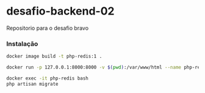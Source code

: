 # desafio-backend-02
Repositorio para o desafio bravo

### Instalação

```bash
docker image build -t php-redis:1 .
```

```bash
docker run -p 127.0.0.1:8000:8000 -v $(pwd):/var/www/html --name php-redis php-redis:1 php -S 0.0.0.0:8000 -t /var/www/html/currency/public
```

```bash
docker exec -it php-redis bash
php artisan migrate
```
